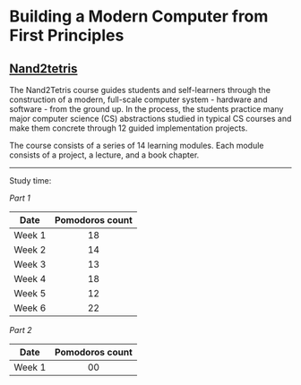 # Building a Modern Computer from First Principles

## [Nand2tetris](http://nand2tetris.org)

The Nand2Tetris course guides students and self-learners through the construction of a modern, full-scale computer system - hardware and software - from the ground up. In the process, the students practice many major computer science (CS) abstractions studied in typical CS courses and make them concrete through 12 guided implementation projects.

The course consists of a series of 14 learning modules. Each module consists of a project, a lecture, and a book chapter.

___
Study time:

*Part 1*

| Date   | Pomodoros count |
| ------ |:---------------:|
| Week 1 | 18              |
| Week 2 | 14              |
| Week 3 | 13              |
| Week 4 | 18              |
| Week 5 | 12              |
| Week 6 | 22              |

*Part 2*

| Date   | Pomodoros count |
| ------ |:---------------:|
| Week 1 | 00              |
